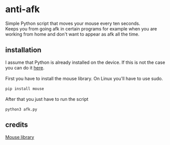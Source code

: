 # anti-afk
Simple Python script that moves your mouse every ten seconds. </br>
Keeps you from going afk in certain programs for example when you are working from home and don't want to appear as afk all the time.</br>

## installation
I assume that Python is already installed on the device. If this is not the case you can do it [here](https://www.python.org/downloads/).</br></br>
First you have to install the mouse library. On Linux you'll have to use sudo.</br></br>
```pip install mouse```</br></br>
After that you just have to run the script</br></br>
```python3 afk.py```</br>

## credits
[Mouse library](https://pypi.org/project/mouse/)
